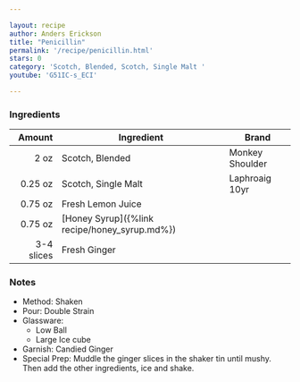 ```yaml
---

layout: recipe
author: Anders Erickson
title: "Penicillin"
permalink: '/recipe/penicillin.html'
stars: 0
category: 'Scotch, Blended, Scotch, Single Malt '
youtube: 'G51IC-s_ECI'

---
```


### Ingredients

|  Amount  | Ingredient               | Brand                         |
| ---------: | --------------------------------------------- | -------------------------- |
|       2 oz | Scotch, Blended                               | Monkey Shoulder    |
|    0.25 oz | Scotch, Single Malt                           | Laphroaig 10yr |
|    0.75 oz | Fresh Lemon Juice                             |
|    0.75 oz | [Honey Syrup]({%link recipe/honey_syrup.md%}) |
| 3-4 slices | Fresh Ginger                                  |

### Notes

- Method: Shaken
- Pour: Double Strain
- Glassware: 
    - Low Ball
    - Large Ice cube
- Garnish: Candied Ginger
- Special Prep: Muddle the ginger slices in the shaker tin until mushy. Then add the other ingredients, ice and shake.

